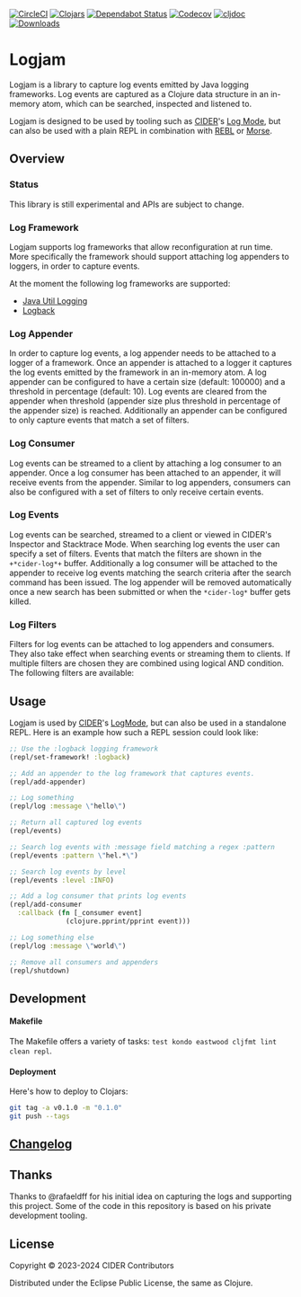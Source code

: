 [![CircleCI](https://circleci.com/gh/clojure-emacs/logjam/tree/master.svg?style=svg)](https://circleci.com/gh/clojure-emacs/logjam/tree/master)
[![Clojars](https://img.shields.io/clojars/v/mx.cider/logjam.svg)](https://clojars.org/mx.cider/logjam)
[![Dependabot Status](https://versions.deps.co/clojure-emacs/logjam/status.svg)](https://versions.deps.co/clojure-emacs/logjam)
[![Codecov](https://codecov.io/gh/clojure-emacs/logjam/branch/master/graph/badge.svg)](https://codecov.io/gh/clojure-emacs/logjam/)
[![cljdoc](https://cljdoc.org/badge/mx.cider/logjam)](https://cljdoc.org/d/mx.cider/logjam/CURRENT)
[![Downloads](https://versions.deps.co/mx.cider/logjam/downloads.svg)](https://clojars.org/mx.cider/logjam)

# Logjam

Logjam is a library to capture log events emitted by Java logging
frameworks. Log events are captured as a Clojure data structure in an
in-memory atom, which can be searched, inspected and listened to.

Logjam is designed to be used by tooling such as [CIDER](https://cider.mx/)'s [Log
Mode](https://docs.cider.mx/cider/debugging/logging.html), but can also be used with a plain REPL in combination with
[REBL](https://docs.datomic.com/cloud/other-tools/REBL.html) or [Morse](https://github.com/nubank/morse).

## Overview

### Status

This library is still experimental and APIs are subject to change.

### Log Framework

Logjam supports log frameworks that allow reconfiguration at run
time. More specifically the framework should support attaching log
appenders to loggers, in order to capture events.

At the moment the following log frameworks are supported:

- [Java Util Logging](https://docs.oracle.com/en/java/javase/19/core/java-logging-overview.html)
- [Logback](https://logback.qos.ch)

### Log Appender

In order to capture log events, a log appender needs to be attached to
a logger of a framework. Once an appender is attached to a logger it
captures the log events emitted by the framework in an in-memory
atom. A log appender can be configured to have a certain size
(default: 100000) and a threshold in percentage (default: 10). Log
events are cleared from the appender when threshold (appender size
plus threshold in percentage of the appender size) is
reached. Additionally an appender can be configured to only capture
events that match a set of filters.

### Log Consumer

Log events can be streamed to a client by attaching a log consumer to
an appender. Once a log consumer has been attached to an appender, it
will receive events from the appender. Similar to log appenders,
consumers can also be configured with a set of filters to only receive
certain events.

### Log Events

Log events can be searched, streamed to a client or viewed in CIDER's
Inspector and Stacktrace Mode. When searching log events the user can
specify a set of filters. Events that match the filters are shown in
the `+*cider-log*+` buffer. Additionally a log consumer will be
attached to the appender to receive log events matching the search
criteria after the search command has been issued. The log appender
will be removed automatically once a new search has been submitted or
when the `*cider-log*` buffer gets killed.

### Log Filters

Filters for log events can be attached to log appenders and
consumers. They also take effect when searching events or streaming
them to clients. If multiple filters are chosen they are combined
using logical AND condition. The following filters are available:

## Usage

Logjam is used by [CIDER](https://cider.mx/)'s [LogMode](https://docs.cider.mx/cider/debugging/logging.html), but can also be used in a
standalone REPL. Here is an example how such a REPL session could look
like:

``` clojure
;; Use the :logback logging framework
(repl/set-framework! :logback)

;; Add an appender to the log framework that captures events.
(repl/add-appender)

;; Log something
(repl/log :message \"hello\")

;; Return all captured log events
(repl/events)

;; Search log events with :message field matching a regex :pattern
(repl/events :pattern \"hel.*\")

;; Search log events by level
(repl/events :level :INFO)

;; Add a log consumer that prints log events
(repl/add-consumer
  :callback (fn [_consumer event]
              (clojure.pprint/pprint event)))

;; Log something else
(repl/log :message \"world\")

;; Remove all consumers and appenders
(repl/shutdown)
```

## Development

#### Makefile

The Makefile offers a variety of tasks: `test kondo eastwood cljfmt lint clean repl`.

#### Deployment

Here's how to deploy to Clojars:

```bash
git tag -a v0.1.0 -m "0.1.0"
git push --tags
```

## [Changelog](CHANGELOG.md)

## Thanks

Thanks to @rafaeldff for his initial idea on capturing the logs and
supporting this project. Some of the code in this repository is based
on his private development tooling.

## License

Copyright © 2023-2024 CIDER Contributors

Distributed under the Eclipse Public License, the same as Clojure.
